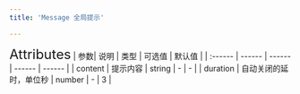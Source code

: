```yaml
---
title: 'Message 全局提示'

---
```


<ClientOnly>
  <mhz-message></mhz-message>
  <font size=5>Attributes</font>
  | 参数| 说明 | 类型 | 可选值 | 默认值 |
  | :------ | ------ | ------ | ------ | ------ |
  | content | 提示内容 | string | - | - |
  | duration | 自动关闭的延时，单位秒 | number | - | 3 |
</ClientOnly>